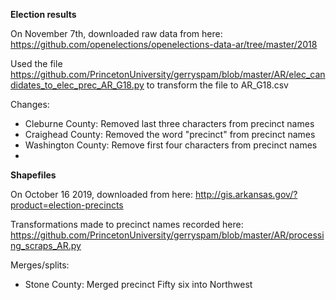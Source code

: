 __Election results__

On November 7th, downloaded raw data from here: https://github.com/openelections/openelections-data-ar/tree/master/2018

Used the file https://github.com/PrincetonUniversity/gerryspam/blob/master/AR/elec_candidates_to_elec_prec_AR_G18.py to transform the file to AR_G18.csv 

Changes: 
- Cleburne County: Removed last three characters from precinct names
- Craighead County: Removed the word "precinct" from precinct names
- Washington County: Remove first four characters from precinct names
- 

__Shapefiles__

On October 16 2019, downloaded from here: http://gis.arkansas.gov/?product=election-precincts

Transformations made to precinct names recorded here: https://github.com/PrincetonUniversity/gerryspam/blob/master/AR/processing_scraps_AR.py

Merges/splits: 
- Stone County: Merged precinct Fifty six into Northwest